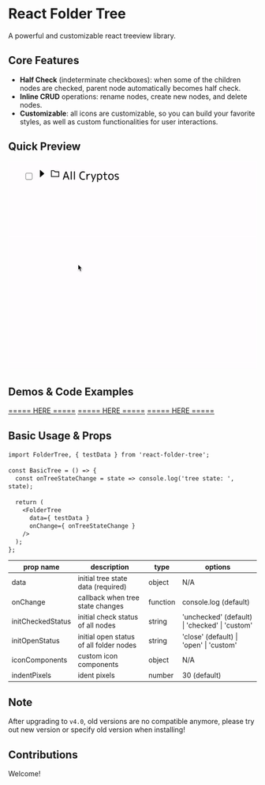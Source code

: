 # React Folder Tree
A powerful and customizable react treeview library.


## Core Features
- **Half Check** (indeterminate checkboxes): when some of the children nodes are checked, parent node automatically becomes half check.
- **Inline CRUD** operations: rename nodes, create new nodes, and delete nodes.
- **Customizable**: all icons are customizable, so you can build your favorite styles, as well as custom functionalities for user interactions.

## Quick Preview
![folder-tree-demo](/assets/folder-tree-demo.gif)


## Demos & Code Examples
[===== HERE =====](https://shunjizhan.github.io/react-folder-tree-demos/)
[===== HERE =====](https://shunjizhan.github.io/react-folder-tree-demos/)
[===== HERE =====](https://shunjizhan.github.io/react-folder-tree-demos/)


## Basic Usage & Props
```tsx
import FolderTree, { testData } from 'react-folder-tree';

const BasicTree = () => {
  const onTreeStateChange = state => console.log('tree state: ', state);

  return (
    <FolderTree
      data={ testData }
      onChange={ onTreeStateChange }
    />
  );
};

```

| prop name         | description                             | type     | options                                        |
|-------------------|-----------------------------------------|----------|------------------------------------------------|
| data              | initial tree state data (required)      | object   | N/A                                            |
| onChange          | callback when tree state changes        | function | console.log (default)                          |
| initCheckedStatus | initial check status of all nodes       | string   | 'unchecked' (default) \| 'checked' \| 'custom' |
| initOpenStatus    | initial open status of all folder nodes | string   | 'close' (default) \| 'open' \| 'custom'        |
| iconComponents    | custom icon components                  | object   | N/A                                            |
| indentPixels      | ident pixels                            | number   | 30 (default)                                   |

## Note
After upgrading to `v4.0`, old versions are no compatible anymore, please try out new version or specify old version when installing!

## Contributions
Welcome! 

